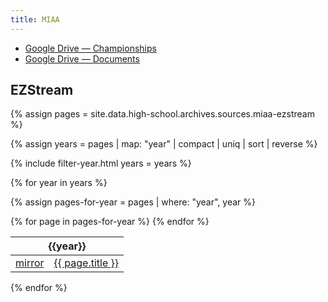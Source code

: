 ```yaml
---
title: MIAA
---
```


- [Google Drive &mdash; Championships](https://drive.google.com/drive/folders/1Yvc2cuFhiRp0icxetim74FQdanshrdXL)
- [Google Drive &mdash; Documents](https://drive.google.com/drive/folders/1ajhF4o7OlnOp7vwN4NNbpAxM7h_AcU-Y)

## EZStream

{% assign pages = site.data.high-school.archives.sources.miaa-ezstream %}

{% assign years = pages | map: "year" | compact | uniq | sort | reverse %}

{% include filter-year.html
  years = years %}

{% for year in years %}

{% assign pages-for-year = pages | where: "year", year %}

<div class="filter-section" data-option="year" data-section="{{ year }}">

<table>
  <thead>
    <th colspan="2" style="text-align: center;">{{year}}</th>
  </thead>
  <tbody>
    {% for page in pages-for-year %}
      <tr>
        <td><a href="/high-school/archives/mirrors/miaa/ezstream?itemid={{ page.itemid }}">mirror</a></td>
        <td><a href="http://miaa.ezstream.net/index.cfm?itemid={{ page.itemid }}">{{ page.title }}</a></td>
      </tr>
    {% endfor %}
  </tbody>
</table>

</div>

{% endfor %}
